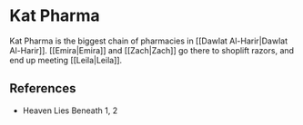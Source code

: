 # Kat Pharma
Kat Pharma is the biggest chain of pharmacies in [[Dawlat Al-Harir|Dawlat Al-Harir]]. [[Emira|Emira]] and [[Zach|Zach]] go there to shoplift razors, and end up meeting [[Leila|Leila]].

## References
- Heaven Lies Beneath 1, 2
